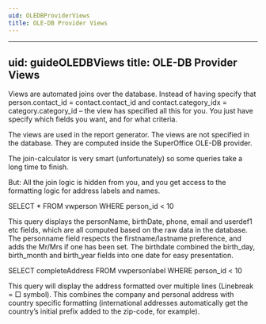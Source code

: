 ```yaml
---
uid: OLEDBProviderViews
title: OLE-DB Provider Views
---
```


---
uid: guideOLEDBViews
title: OLE-DB Provider Views
---

Views are automated joins over the database. Instead of having specify that person.contact\_id = contact.contact\_id and contact.category\_idx = category.category\_id – the view has specified all this for you. You just have specify which fields you want, and for what criteria.

The views are used in the report generator. The views are not specified in the database. They are computed inside the SuperOffice OLE-DB provider.

The join-calculator is very smart (unfortunately) so some queries take a long time to finish.

But: All the join logic is hidden from you, and you get access to the formatting logic for address labels and names.

SELECT \* FROM vwperson WHERE person\_id &lt; 10

This query displays the personName, birthDate, phone, email and userdef1 etc fields, which are all computed based on the raw data in the database. The personname field respects the firstname/lastname preference, and adds the Mr/Mrs if one has been set. The birthdate combined the birth\_day, birth\_month and birth\_year fields into one date for easy presentation.

SELECT completeAddress FROM vwpersonlabel WHERE person\_id &lt; 10

This query will display the address formatted over multiple lines (Linebreak = □ symbol). This combines the company and personal address with country specific formatting (international addresses automatically get the country’s initial prefix added to the zip-code, for example).